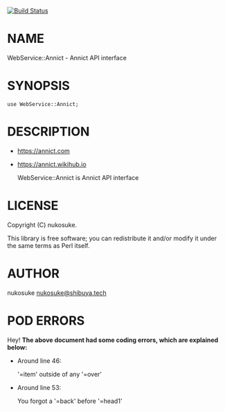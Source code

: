 [![Build Status](https://travis-ci.org/nukosuke/p5-WebService-Annict.svg?branch=master)](https://travis-ci.org/nukosuke/p5-WebService-Annict)
# NAME

WebService::Annict - Annict API interface

# SYNOPSIS

    use WebService::Annict;

# DESCRIPTION

- https://annict.com
- https://annict.wikihub.io

    WebService::Annict is Annict API interface

# LICENSE

Copyright (C) nukosuke.

This library is free software; you can redistribute it and/or modify
it under the same terms as Perl itself.

# AUTHOR

nukosuke <nukosuke@shibuya.tech>

# POD ERRORS

Hey! **The above document had some coding errors, which are explained below:**

- Around line 46:

    '=item' outside of any '=over'

- Around line 53:

    You forgot a '=back' before '=head1'
